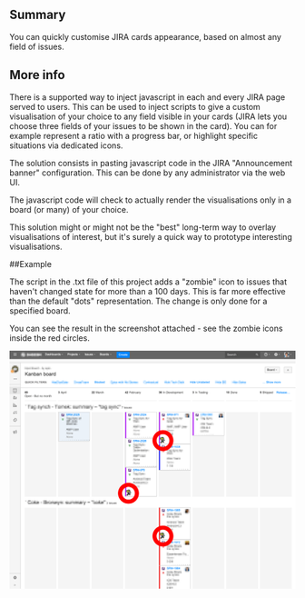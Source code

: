 ## Summary
You can quickly customise JIRA cards appearance, based on almost any field of issues.

## More info
There is a supported way to inject javascript in each and every JIRA page served to users. This can be used to inject scripts to give a custom visualisation of your choice to any field visible in your cards (JIRA lets you choose three fields of your issues to be shown in the card). You can for example represent a ratio with a progress bar, or highlight specific situations via dedicated icons.

The solution consists in pasting javascript code in the JIRA "Announcement banner" configuration. This can be done by any administrator via the web UI.

The javascript code will check to actually render the visualisations only in a board (or many) of your choice.

This solution might or might not be the "best" long-term way to overlay visualisations of interest, but it's surely a quick way to prototype interesting visualisations.

##Example

The script in the .txt file of this project adds a "zombie" icon to issues that haven't changed state for more than a 100 days. This is far more effective than the default "dots" representation. The change is only done for a specified board.

You can see the result in the screenshot attached - see the zombie icons inside the red circles.

![adding zombie icon to stale issues](https://raw.githubusercontent.com/davidedc/Customise-JIRA-Cards-Appearance/master/readme-images/addIconsToCards.png)
